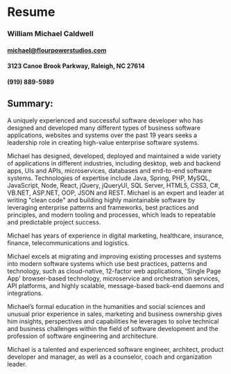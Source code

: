 # Resume

### William Michael Caldwell
#### michael@flourpowerstudios.com
#### 3123 Canoe Brook Parkway, Raleigh, NC 27614
#### (919) 889-5989

## Summary:

A uniquely experienced and successful software developer who has designed and developed many different types of business software applications, websites and systems over the past 19 years seeks a leadership role in creating high-value enterprise software systems.  

Michael has designed, developed, deployed and maintained a wide variety of applications in different industries, including desktop, web and backend apps, UIs and APIs, microservices, databases and end-to-end software systems. Technologies of expertise include Java, Spring, PHP, MySQL, JavaScript, Node, React, jQuery, jQueryUI, SQL Server, HTML5, CSS3, C#, VB.NET, ASP.NET, OOP, JSON and REST.  Michael is an expert and leader at writing "clean code" and building highly maintainable software by leveraging enterprise patterns and frameworks, best practices and principles, and modern tooling and processes, which leads to repeatable and predictable project success.  

Michael has years of experience in digital marketing, healthcare, insurance, finance, telecommunications and logistics.

Michael excels at migrating and improving existing processes and systems into modern software systems which use best practices, patterns and technology, such as cloud-native, 12-factor web applications, 'Single Page App' browser-based technology, microservice and orchestration services, API platforms, and highly scalable, message-based back-end daemons and integrations.

Michael’s formal education in the humanities and social sciences and unusual prior experience in sales, marketing and business ownership gives him insights, perspectives and capabilities he leverages to solve technical and business challenges within the field of software development and the profession of software engineering and architecture.

Michael is a talented and experienced software engineer, architect, product developer and manager, as well as a counselor, coach and organization leader.
